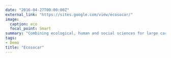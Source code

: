 ```yaml
---
date: "2016-04-27T00:00:00Z"
external_link: "https://sites.google.com/view/ecosocar/"
image:
  caption: eco
  focal_point: Smart
summary: "Combining ecological, human and social sciences for large carnivores management. More [here](https://sites.google.com/view/ecosocar/)."
tags:
- Demo
title: "Ecosocar"
---
```

